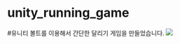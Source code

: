 # unity_running_game

#유니티 볼트를 이용해서 간단한 달리기 게임을 만들었습니다.
![](https://i.ytimg.com/vi/aEqazg8vqoo/maxresdefault.jpg)
